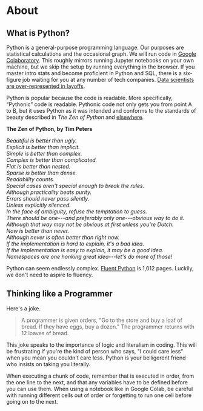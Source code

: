 # About

## What is Python?

Python is a general-purpose programming language. Our purposes are statistical calculations and the occasional graph. We will run code in [Google Colaboratory](https://colab.research.google.com/). This roughly mirrors running Jupyter notebooks on your own machine, but we skip the setup by running everything in the browser. If you master intro stats and become proficient in Python and SQL, there is a six-figure job waiting for you at any number of tech companies. [Data scientists are over-represented in layoffs](https://www.reveliolabs.com/news/macro/who-gets-laid-off/).

Python is popular because the code is readable. More specifically, “Pythonic” code is readable. Pythonic code not only gets you from point A to B, but it uses Python as it was intended and conforms to the standards of beauty described in *The Zen of Python* and [elsewhere](https://peps.python.org/pep-0008/).

**The Zen of Python, by Tim Peters**

*Beautiful is better than ugly.*  
*Explicit is better than implicit.*  
*Simple is better than complex.*  
*Complex is better than complicated.*  
*Flat is better than nested.*  
*Sparse is better than dense.*  
*Readability counts.*  
*Special cases aren't special enough to break the rules.*  
*Although practicality beats purity.*  
*Errors should never pass silently.*  
*Unless explicitly silenced.*  
*In the face of ambiguity, refuse the temptation to guess.*  
*There should be one---and preferably only one---obvious way to do it.*  
*Although that way may not be obvious at first unless you're Dutch.*  
*Now is better than never.*  
*Although never is often better than *right* now.*  
*If the implementation is hard to explain, it's a bad idea.*  
*If the implementation is easy to explain, it may be a good idea.*  
*Namespaces are one honking great idea---let's do more of those!*

Python can seem endlessly complex. [Fluent Python](https://www.oreilly.com/library/view/fluent-python-2nd/9781492056348) is 1,012 pages. Luckily, we don't need to aspire to fluency.

## Thinking like a Programmer

Here's a joke. 

> A programmer is given orders, "Go to the store and buy a loaf of bread. If they have eggs, buy a dozen." The programmer returns with 12 loaves of bread.

This joke speaks to the importance of logic and literalism in coding. This will be frustrating if you're the kind of person who says, "I could care less" when you mean you couldn't care less. Python is your belligerent friend who insists on taking you literally.

When executing a chunk of code, remember that is executed in order, from the one line to the next, and that any variables have to be defined before you can use them. When using a notebook like in Google Colab, be careful with running different cells out of order or forgetting to run one cell before going on to the next. 


